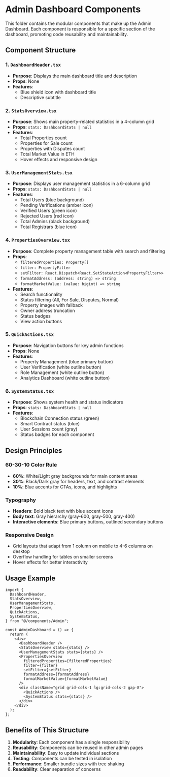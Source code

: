 # Admin Dashboard Components

This folder contains the modular components that make up the Admin Dashboard. Each component is responsible for a specific section of the dashboard, promoting code reusability and maintainability.

## Component Structure

### 1. `DashboardHeader.tsx`

- **Purpose**: Displays the main dashboard title and description
- **Props**: None
- **Features**:
  - Blue shield icon with dashboard title
  - Descriptive subtitle

### 2. `StatsOverview.tsx`

- **Purpose**: Shows main property-related statistics in a 4-column grid
- **Props**: `stats: DashboardStats | null`
- **Features**:
  - Total Properties count
  - Properties for Sale count
  - Properties with Disputes count
  - Total Market Value in ETH
  - Hover effects and responsive design

### 3. `UserManagementStats.tsx`

- **Purpose**: Displays user management statistics in a 6-column grid
- **Props**: `stats: DashboardStats | null`
- **Features**:
  - Total Users (blue background)
  - Pending Verifications (amber icon)
  - Verified Users (green icon)
  - Rejected Users (red icon)
  - Total Admins (black background)
  - Total Registrars (blue icon)

### 4. `PropertiesOverview.tsx`

- **Purpose**: Complete property management table with search and filtering
- **Props**:
  - `filteredProperties: Property[]`
  - `filter: PropertyFilter`
  - `setFilter: React.Dispatch<React.SetStateAction<PropertyFilter>>`
  - `formatAddress: (address: string) => string`
  - `formatMarketValue: (value: bigint) => string`
- **Features**:
  - Search functionality
  - Status filtering (All, For Sale, Disputes, Normal)
  - Property images with fallback
  - Owner address truncation
  - Status badges
  - View action buttons

### 5. `QuickActions.tsx`

- **Purpose**: Navigation buttons for key admin functions
- **Props**: None
- **Features**:
  - Property Management (blue primary button)
  - User Verification (white outline button)
  - Role Management (white outline button)
  - Analytics Dashboard (white outline button)

### 6. `SystemStatus.tsx`

- **Purpose**: Shows system health and status indicators
- **Props**: `stats: DashboardStats | null`
- **Features**:
  - Blockchain Connection status (green)
  - Smart Contract status (blue)
  - User Sessions count (gray)
  - Status badges for each component

## Design Principles

### 60-30-10 Color Rule

- **60%**: White/Light gray backgrounds for main content areas
- **30%**: Black/Dark gray for headers, text, and contrast elements
- **10%**: Blue accents for CTAs, icons, and highlights

### Typography

- **Headers**: Bold black text with blue accent icons
- **Body text**: Gray hierarchy (gray-600, gray-500, gray-400)
- **Interactive elements**: Blue primary buttons, outlined secondary buttons

### Responsive Design

- Grid layouts that adapt from 1 column on mobile to 4-6 columns on desktop
- Overflow handling for tables on smaller screens
- Hover effects for better interactivity

## Usage Example

```tsx
import {
  DashboardHeader,
  StatsOverview,
  UserManagementStats,
  PropertiesOverview,
  QuickActions,
  SystemStatus,
} from "@/components/Admin";

const AdminDashboard = () => {
  return (
    <div>
      <DashboardHeader />
      <StatsOverview stats={stats} />
      <UserManagementStats stats={stats} />
      <PropertiesOverview
        filteredProperties={filteredProperties}
        filter={filter}
        setFilter={setFilter}
        formatAddress={formatAddress}
        formatMarketValue={formatMarketValue}
      />
      <div className="grid grid-cols-1 lg:grid-cols-2 gap-8">
        <QuickActions />
        <SystemStatus stats={stats} />
      </div>
    </div>
  );
};
```

## Benefits of This Structure

1. **Modularity**: Each component has a single responsibility
2. **Reusability**: Components can be reused in other admin pages
3. **Maintainability**: Easy to update individual sections
4. **Testing**: Components can be tested in isolation
5. **Performance**: Smaller bundle sizes with tree shaking
6. **Readability**: Clear separation of concerns
